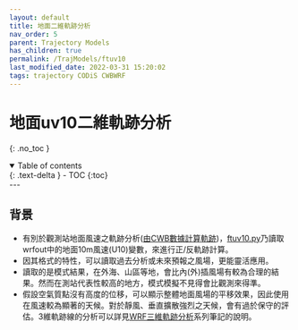 ```yaml
---
layout: default
title: 地面二維軌跡分析
nav_order: 5
parent: Trajectory Models
has_children: true
permalink: /TrajModels/ftuv10
last_modified_date: 2022-03-31 15:20:02
tags: trajectory CODiS CWBWRF
---
```


# 地面uv10二維軌跡分析
{: .no_toc }

<details open markdown="block">
  <summary>
    Table of contents
  </summary>
  {: .text-delta }
- TOC
{:toc}
</details>
---

## 背景

- 有別於觀測站地面風速之軌跡分析([由CWB數據計算軌跡][traj])，[ftuv10.py][ftuv10]乃讀取wrfout中的地面10m風速(U10)變數，來進行正/反軌跡計算。
- 因其格式的特性，可以讀取過去分析或未來預報之風場，更能靈活應用。
- 讀取的是模式結果，在外海、山區等地，會比內(外)插風場有較為合理的結果。然而在測站代表性較高的地方，模式模擬不見得會比觀測來得準。
- 假設空氣質點沒有高度的位移，可以顯示整體地面風場的平移效果，因此使用在風速較為顯著的天候。對於靜風、垂直擴散強烈之天候，會有過於保守的評估。3維軌跡線的分析可以詳見[WRF三維軌跡分析](https://sinotec2.github.io/Focus-on-Air-Quality/TrajModels/btraj_WRFnests)系列筆記的說明。

[ftuv10]: <https://sinotec2.github.io/Focus-on-Air-Quality/TrajModels/ftuv10/ftuv10/> "地面uv10二維軌跡分析程式"
[traj]: <https://sinotec2.github.io/Focus-on-Air-Quality/wind_models/CODiS/traj/> "由CWB數據計算軌跡"
